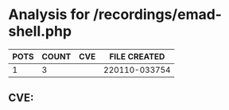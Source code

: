 # Analysis for /recordings/emad-shell.php
| POTS | COUNT | CVE | FILE CREATED |
|---|---|---|---|
| 1 | 3 | | 220110-033754 |

## CVE: 